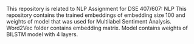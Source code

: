 This repository is related to NLP Assignment for DSE 407/607: NLP
This repository contains the trained embeddings of embedding size 100 and weights of model that was used for Multilabel Sentiment Analysis.
Word2Vec folder contains embedding matrix.
Model contains weights of BILSTM model with 4 layers.

